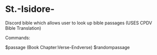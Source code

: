 # St.-Isidore-
Discord bible which allows user to look up bible passages (USES CPDV Bible Translation)

Commands:

$passage (Book Chapter:Verse-Endverse)
$randompassage


